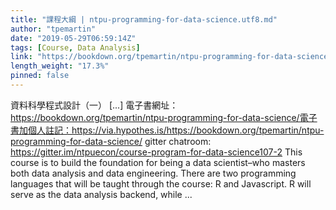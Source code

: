 ```yaml
---
title: "課程大綱 | ntpu-programming-for-data-science.utf8.md"
author: "tpemartin"
date: "2019-05-29T06:59:14Z"
tags: [Course, Data Analysis]
link: "https://bookdown.org/tpemartin/ntpu-programming-for-data-science/"
length_weight: "17.3%"
pinned: false
---
```


資料科學程式設計（一） [...] 電子書網址：https://bookdown.org/tpemartin/ntpu-programming-for-data-science/電子書加個人註記：https://via.hypothes.is/https://bookdown.org/tpemartin/ntpu-programming-for-data-science/ gitter chatroom: https://gitter.im/ntpuecon/course-program-for-data-science107-2 This course is to build the foundation for being a data scientist–who masters both data analysis and data engineering. There are two programming languages that will be taught through the course: R and Javascript. R will serve as the data analysis backend, while ...
